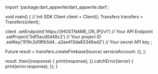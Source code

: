import 'package:dart_appwrite/dart_appwrite.dart';

void main() { // Init SDK
  Client client = Client();
  Transfers transfers = Transfers(client);

  client
    .setEndpoint('https://[HOSTNAME_OR_IP]/v1') // Your API Endpoint
    .setProject('5df5acd0d48c2') // Your project ID
    .setKey('919c2d18fb5d4...a2ae413da83346ad2') // Your secret API key
  ;

  Future result = transfers.createFirebaseSource(
    serviceAccount: {},
  );

  result
    .then((response) {
      print(response);
    }).catchError((error) {
      print(error.response);
  });
}